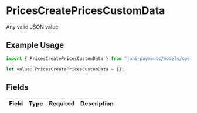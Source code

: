 # PricesCreatePricesCustomData

Any valid JSON value

## Example Usage

```typescript
import { PricesCreatePricesCustomData } from "jani-payments/models/operations";

let value: PricesCreatePricesCustomData = {};
```

## Fields

| Field       | Type        | Required    | Description |
| ----------- | ----------- | ----------- | ----------- |